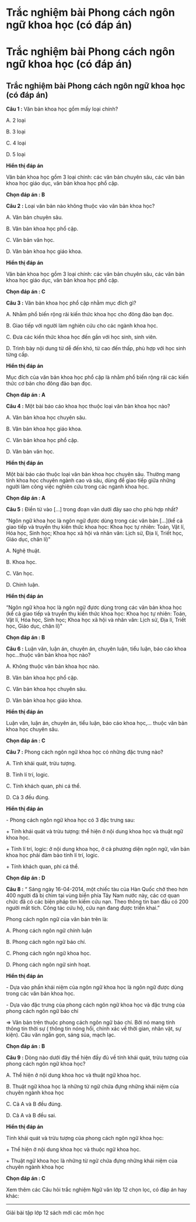 # Trắc nghiệm bài Phong cách ngôn ngữ khoa học (có đáp án)

# Trắc nghiệm bài Phong cách ngôn ngữ khoa học (có đáp án)

## Trắc nghiệm bài Phong cách ngôn ngữ khoa học (có đáp án)

**Câu 1 :** Văn bản khoa học gồm mấy loại chính? 

A. 2 loại

B. 3 loại

C. 4 loại

D. 5 loại

**Hiển thị đáp án**

Văn bản khoa học gồm 3 loại chính: các văn bản chuyên sâu, các văn bản khoa học giáo dục, văn bản khoa học phổ cập.

**Chọn đáp án : B**

**Câu 2 :** Loại văn bản nào không thuộc vào văn bản khoa học? 

A. Văn bản chuyên sâu.

B. Văn bản khoa học phổ cập.

C. Văn bản văn học.

D. Văn bản khoa học giáo khoa.

**Hiển thị đáp án**

Văn bản khoa học gồm 3 loại chính: các văn bản chuyên sâu, các văn bản khoa học giáo dục, văn bản khoa học phổ cập.

**Chọn đáp án : C**

**Câu 3 :** Văn bản khoa học phổ cập nhằm mục đích gì? 

A. Nhằm phổ biến rộng rãi kiến thức khoa học cho đông đảo bạn đọc.

B. Giao tiếp với người làm nghiên cứu cho các ngành khoa học.

C. Đưa các kiến thức khoa học đến gần với học sinh, sinh viên.

D. Trình bày nội dung từ dễ đến khó, từ cao đến thấp, phù hợp với học sinh từng cấp.

**Hiển thị đáp án**

Mục đích của văn bản khoa học phổ cập là nhằm phổ biến rộng rãi các kiến thức cơ bản cho đông đảo bạn đọc.

**Chọn đáp án : A**

**Câu 4 :** Một bài báo cáo khoa học thuộc loại văn bản khoa học nào? 

A. Văn bản khoa học chuyên sâu.

B. Văn bản khoa học giáo khoa.

C. Văn bản khoa học phổ cập.

D. Văn bản văn học.

**Hiển thị đáp án**

Một bài báo cáo thuộc loại văn bản khoa học chuyên sâu. Thường mang tính khoa học chuyên ngành cao và sâu, dùng để giao tiếp giữa những người làm công việc nghiên cứu trong các ngành khoa học.

**Chọn đáp án : A**

**Câu 5 :** Điền từ vào […] trong đoạn văn dưới đây sao cho phù hợp nhất? 

“Ngôn ngữ khoa học là ngôn ngữ đựơc dùng trong các văn bản […](kể cả giao tiếp và truyền thụ kiến thức khoa học: Khoa học tự nhiên: Toán, Vật lí, Hóa học, Sinh học; Khoa học xã hội và nhân văn: Lịch sử, Địa lí, Triết học, Giáo dục, chân lí)"

A. Nghệ thuật.

B. Khoa học.

C. Văn học.

D. Chính luận.

**Hiển thị đáp án**

“Ngôn ngữ khoa học là ngôn ngữ đựơc dùng trong các văn bản khoa học (kể cả giao tiếp và truyền thụ kiến thức khoa học: Khoa học tự nhiên: Toán, Vật lí, Hóa học, Sinh học; Khoa học xã hội và nhân văn: Lịch sử, Địa lí, Triết học, Giáo dục, chân lí)"

**Chọn đáp án : B**

**Câu 6 :** Luận văn, luận án, chuyên án, chuyên luận, tiểu luận, báo cáo khoa học…thuộc văn bản khoa học nào? 

A. Không thuộc văn bản khoa học nào.

B. Văn bản khoa học phổ cập.

C. Văn bản khoa học chuyên sâu.

D. Văn bản khoa học giáo khoa.

**Hiển thị đáp án**

Luận văn, luận án, chuyên án, tiểu luận, báo cáo khoa học,... thuộc văn bản khoa học chuyên sâu. 

**Chọn đáp án : C**

**Câu 7 :** Phong cách ngôn ngữ khoa học có những đặc trưng nào? 

A. Tính khái quát, trừu tượng.

B. Tính lí trí, logic.

C. Tính khách quan, phi cá thể.

D. Cả 3 đều đúng.

**Hiển thị đáp án**

\- Phong cách ngôn ngữ khoa học có 3 đặc trưng sau:

\+ Tính khái quát và trừu tượng: thể hiện ở nội dung khoa học và thuật ngữ khoa học.

\+ Tính lí trí, logic: ở nội dung khoa học, ở cả phương diện ngôn ngữ, văn bản khoa học phải đảm bảo tính lí trí, logic.

\+ Tính khách quan, phi cá thể.

**Chọn đáp án : D**

**Câu 8 :** “ Sáng ngày 16-04-2014, một chiếc tàu của Hàn Quốc chở theo hơn 400 người đã bị chìm tại vùng biển phía Tây Nam nước này, các cơ quan chức đã có các biện pháp tìm kiếm cứu nạn. Theo thông tin ban đầu có 200 người mất tích. Công tác cứu hộ, cứu nạn đang được triển khai.” 

Phong cách ngôn ngữ của văn bản trên là:

A. Phong cách ngôn ngữ chính luận

B. Phong cách ngôn ngữ báo chí.

C. Phong cách ngôn ngữ khoa học.

D. Phong cách ngôn ngữ sinh hoạt.

**Hiển thị đáp án**

\- Dựa vào phần khái niệm của ngôn ngữ khoa học là ngôn ngữ được dùng trong các văn bản khoa học.

\- Dựa vào đặc trưng của phong cách ngôn ngữ khoa học và đặc trưng của phong cách ngôn ngữ báo chí

⇒ Văn bản trên thuộc phong cách ngôn ngữ báo chí. Bởi nó mang tính thông tin thời sự ( thông tin nóng hổi, chính xác về thời gian, nhân vật, sự kiện). Câu văn ngắn gọn, sáng sủa, mạch lạc.

**Chọn đáp án : B**

**Câu 9 :** Dòng nào dưới đây thể hiện đầy đủ về tính khái quát, trừu tượng của phong cách ngôn ngữ khoa học? 

A. Thể hiện ở nội dung khoa học và thuật ngữ khoa học.

B. Thuật ngữ khoa học là những từ ngữ chứa đựng những khái niệm của chuyên ngành khoa học

C. Cả A và B đều đúng.

D. Cả A và B đều sai.

**Hiển thị đáp án**

Tính khái quát và trừu tượng của phong cách ngôn ngữ khoa học:

\+ Thể hiện ở nội dung khoa học và thuộc ngữ khoa học.

\+ Thuật ngữ khoa học là những từ ngữ chứa đựng những khái niệm của chuyên ngành khoa học

**Chọn đáp án : C**

Xem thêm các Câu hỏi trắc nghiệm Ngữ văn lớp 12 chọn lọc, có đáp án hay khác:

* * *

Giải bài tập lớp 12 sách mới các môn học
